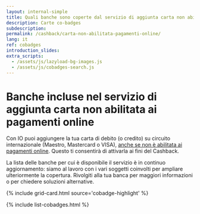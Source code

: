 ```yaml
---
layout: internal-simple
title: Quali banche sono coperte dal servizio di aggiunta carta non abilitata ai pagamenti online
description: Carte co-badges
subdescription:
permalink: /cashback/carta-non-abilitata-pagamenti-online/
lang: it
ref: cobadges
introduction_slides:
extra_scripts:
  - /assets/js/lazyload-bg-images.js
  - /assets/js/cobadges-search.js
---
```


<div class="container container--mid text-primary my-4 my-md-0">
<h1 class="mb-2 mb-md-3">Banche incluse nel servizio di aggiunta carta non abilitata ai pagamenti online</h1>
<p class="mb-2 mr-0 mr-md-5">
Con IO puoi aggiungere la tua carta di debito (o credito) su circuito internazionale (Maestro, Mastercard o VISA), <a href="https://io.italia.it/cashback/faq/#n2_8">anche se non è abilitata ai pagamenti online</a>. Questo ti consentirà di attivarla ai fini del Cashback.
</p>
<p class="font-size-reset text-muted">La lista delle banche per cui è disponibile il servizio è in continuo aggiornamento: siamo al lavoro con i vari soggetti coinvolti per ampliare ulteriormente la copertura. Rivolgiti alla tua banca per maggiori informazioni o per chiedere soluzioni alternative.</p>
</div>

{% include grid-card.html source='cobadge-highlight' %}

{% include list-cobadges.html %}
